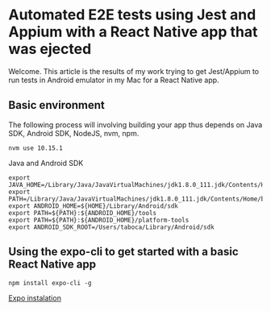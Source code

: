 # Automated E2E tests using Jest and Appium with a React Native app that was ejected

Welcome. This article is the results of my work trying to get Jest/Appium to run tests in Android emulator in my Mac for a React Native app.

## Basic environment

The following process will involving building your app thus depends on Java SDK, Android SDK, NodeJS, nvm, npm.

```
nvm use 10.15.1
```

Java and Android SDK

```
export JAVA_HOME=/Library/Java/JavaVirtualMachines/jdk1.8.0_111.jdk/Contents/Home
export PATH=/Library/Java/JavaVirtualMachines/jdk1.8.0_111.jdk/Contents/Home/bin:$PATH
export ANDROID_HOME=${HOME}/Library/Android/sdk
export PATH=${PATH}:${ANDROID_HOME}/tools
export PATH=${PATH}:${ANDROID_HOME}/platform-tools
export ANDROID_SDK_ROOT=/Users/taboca/Library/Android/sdk
```

## Using the expo-cli to get started with a basic React Native app

```
npm install expo-cli -g
```

[Expo instalation](https://docs.expo.io/versions/latest/introduction/installation/)
